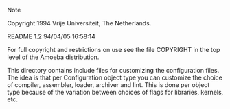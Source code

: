 > [!NOTE]
> Copyright 1994 Vrije Universiteit, The Netherlands.
>	
>	README	1.2	94/04/05 16:58:14
>
> For full copyright and restrictions on use see the file COPYRIGHT in the
> top level of the Amoeba distribution.

This directory contains include files for customizing the configuration
files.  The idea is that per Configuration object type you can customize
the choice of compiler, assembler, loader, archiver and lint.
This is done per object type because of the variation between choices of
flags for libraries, kernels, etc.
